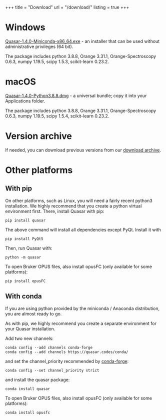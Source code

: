 +++
title = "Download"
url = "/download/"
listing = true
+++

Windows
=======

[Quasar-1.4.0-Miniconda-x86_64.exe](https://download.biolab.si/download/files/quasar/Quasar-1.4.0-Miniconda-x86_64.exe) - an
installer that can be used without administrative privileges (64 bit).

The package includes python 3.8.8,
Orange 3.31.1, Orange-Spectroscopy 0.6.3, numpy 1.19.5,
scipy 1.5.3, scikit-learn 0.23.2.

macOS
=====

[Quasar-1.4.0-Python3.8.8.dmg](https://download.biolab.si/download/files/quasar/Quasar-1.4.0-Python3.8.8.dmg) - a universal
bundle; copy it into your Applications folder.

The package includes python 3.8.8,
Orange 3.31.1, Orange-Spectroscopy 0.6.3, numpy 1.19.5,
scipy 1.5.4, scikit-learn 0.23.2.

Version archive
===============

If needed, you can download previous versions from our [download archive](https://download.biolab.si/download/files/quasar/).

Other platforms
===============

With pip
--------

On other platforms, such as Linux, you will need a fairly recent python3 installation.
We highly recommend that you create a python virtual environment first. 
There, install Quasar with pip:

    pip install quasar
    
The above command will install all dependencies except PyQt. Install it with

    pip install PyQt5

Then, run Quasar with:

    python -m quasar

To open Bruker OPUS files, also install opusFC (only available for some platforms):

    pip install opusFC

With conda
----------

If you are using python provided by the miniconda / Anaconda distribution, you are almost ready to go.

As with pip, we highly recommend you create a separate environment for your Quasar installation.

Add two new channels:

    conda config --add channels conda-forge
    conda config --add channels https://quasar.codes/conda/

and set the channel_priority recommended by [conda-forge](https://conda-forge.org/docs/user/tipsandtricks.html#how-to-fix-it):

    conda config --set channel_priority strict

and install the quasar package:

    conda install quasar

To open Bruker OPUS files, also install opusFC (only available for some platforms):

    conda install opusfc

